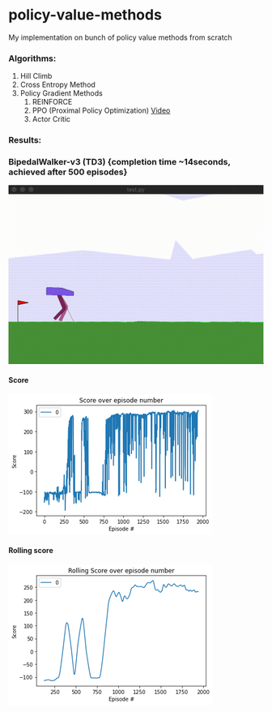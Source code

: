 # policy-value-methods
My implementation on bunch of policy value methods from scratch
### Algorithms:
<ol>
  <li>Hill Climb</li>
  <li>Cross Entropy Method</li>
  <li>Policy Gradient Methods
    <ol>
      <li>REINFORCE</li>
      <li>PPO (Proximal Policy Optimization) <a href="https://youtu.be/5DI7jpg2mHw">Video</a></li>
      <li>Actor Critic</li>
    </ol>
  </li>
</ol>

### Results:

### BipedalWalker-v3 (TD3) {completion time ~14seconds, achieved after 500 episodes}
![](https://github.com/QasimWani/policy-value-methods/blob/master/TD3/models/output/gifs/final_policy.gif)
#### Score
![](https://github.com/QasimWani/policy-value-methods/blob/master/TD3/models/output/stats/scores_1944.png)
#### Rolling score
![](https://github.com/QasimWani/policy-value-methods/blob/master/TD3/models/output/stats/rolling_score.png)
